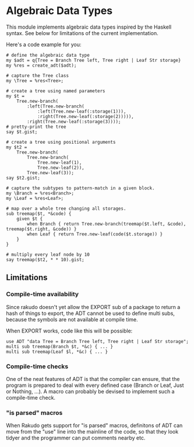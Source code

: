Algebraic Data Types
====================

This module implements algebraic data types inspired by the Haskell syntax.
See below for limitations of the current implementation.

Here's a code example for you:

    # define the algebraic data type
    my $adt = q{Tree = Branch Tree left, Tree right | Leaf Str storage}
    my %res = create_adt($adt);
    
    # capture the Tree class
    my \Tree = %res<Tree>;
    
    # create a tree using named parameters
    my $t =
        Tree.new-branch(
            :left(Tree.new-branch(
                :left(Tree.new-leaf(:storage(1))),
                :right(Tree.new-leaf(:storage(2))))),
            :right(Tree.new-leaf(:storage(3))));
    # pretty-print the tree
    say $t.gist;
    
    # create a tree using positional arguments
    my $t2 =
        Tree.new-branch(
            Tree.new-branch(
                Tree.new-leaf(1),
                Tree.new-leaf(2)),
            Tree.new-leaf(3));
    say $t2.gist;
    
    # capture the subtypes to pattern-match in a given block.
    my \Branch = %res<Branch>;
    my \Leaf = %res<Leaf>;
    
    # map over a whole tree changing all storages.
    sub treemap($t, *&code) {
        given $t {
            when Branch { return Tree.new-branch(treemap($t.left, &code), treemap($t.right, &code)) }
            when Leaf { return Tree.new-leaf(code($t.storage)) }
        }
    }
    
    # multiply every leaf node by 10
    say treemap($t2, * * 10).gist;


Limitations
-----------

### Compile-time availability

Since rakudo doesn't yet allow the EXPORT sub of a package to return a hash of things to export,
the ADT cannot be used to define multi subs, because the symbols are not available at compile time.

When EXPORT works, code like this will be possible:

    use ADT "data Tree = Branch Tree left, Tree right | Leaf Str storage";
    multi sub treemap(Branch $t, *&c) { ... }
    multi sub treemap(Leaf $l, *&c) { ... }

### Compile-time checks


One of the neat features of ADT is that the compiler can ensure, that the program is prepared to deal with
every defined case (Branch or Leaf, Just or Nothing, ...). A macro can probably be devised to implement
such a compile-time check.

### "is parsed" macros

When Rakudo gets support for "is parsed" macros, definitons of ADT can move from the "use" line into the
mainline of the code, so that they look tidyer and the programmer can put comments nearby etc.
